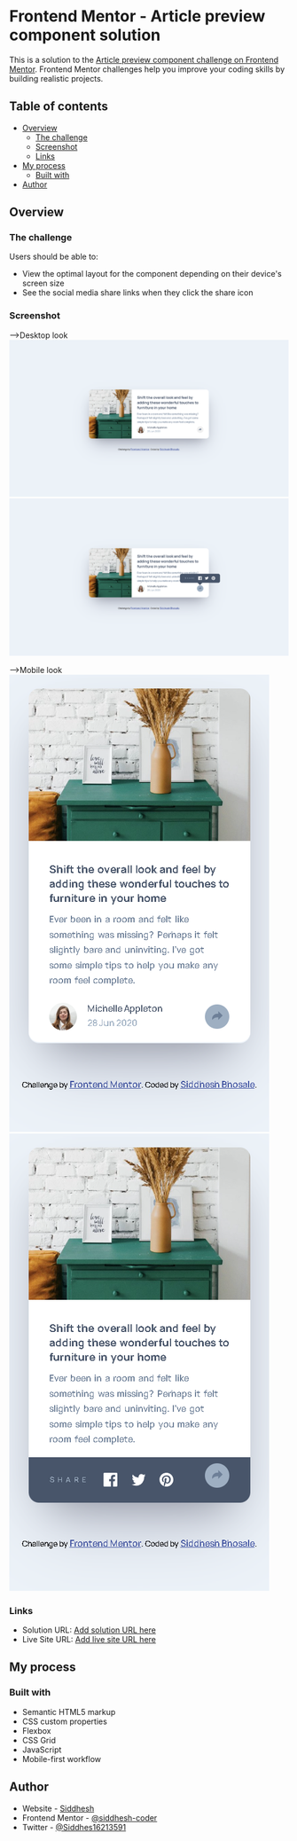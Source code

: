 # Frontend Mentor - Article preview component solution

This is a solution to the [Article preview component challenge on Frontend Mentor](https://www.frontendmentor.io/challenges/article-preview-component-dYBN_pYFT). Frontend Mentor challenges help you improve your coding skills by building realistic projects. 

## Table of contents

- [Overview](#overview)
  - [The challenge](#the-challenge)
  - [Screenshot](#screenshot)
  - [Links](#links)
- [My process](#my-process)
  - [Built with](#built-with)
- [Author](#author)

## Overview

### The challenge

Users should be able to:

- View the optimal layout for the component depending on their device's screen size
- See the social media share links when they click the share icon

### Screenshot

-->Desktop look
![](images/desktop1.png)
![](images/desktop2.png)

-->Mobile look
![](images/mobile1.png)
![](images/mobile2.png)

### Links

- Solution URL: [Add solution URL here](https://your-solution-url.com)
- Live Site URL: [Add live site URL here](https://your-live-site-url.com)

## My process

### Built with

- Semantic HTML5 markup
- CSS custom properties
- Flexbox
- CSS Grid
- JavaScript
- Mobile-first workflow

## Author

- Website - [Siddhesh](https://siddhesh-coder.github.io/SiddheshsPortfolio.github.io/)
- Frontend Mentor - [@siddhesh-coder](https://www.frontendmentor.io/profile/siddhesh-coder)
- Twitter - [@Siddhes16213591](https://twitter.com/Siddhes16213591)
